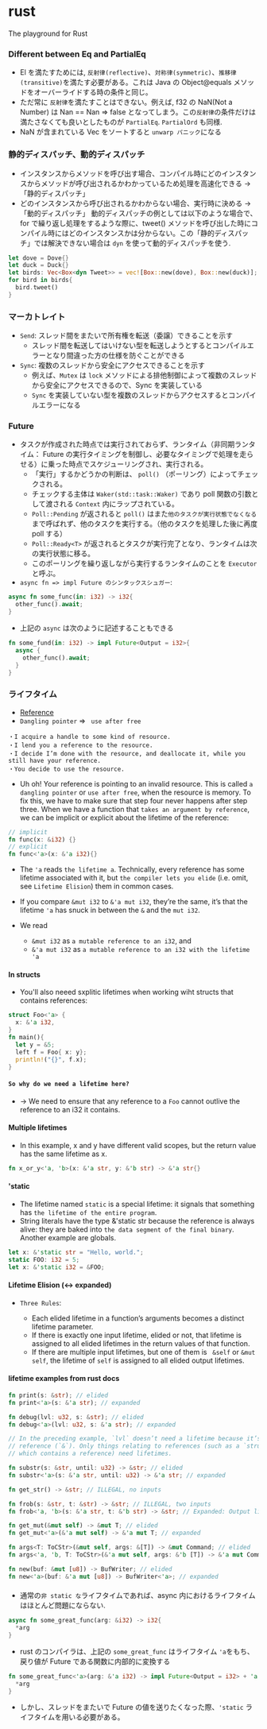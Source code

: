 # rust

The playground for Rust

### Different between Eq and PartialEq

- El を満たすためには, `反射律(reflective)`、`対称律(symmetric)`、`推移律(transitive)`を満たす必要がある。これは Java の Object@equals メソッドをオーバーライドする時の条件と同じ。
- ただ常に `反射律`を満たすことはできない。例えば, f32 の NaN(Not a Number) は Nan == Nan => false となってしまう。この`反射律`の条件だけは満たさなくても良いとしたものが `PartialEq`. `PartialOrd` も同様.
- NaN が含まれている Vec<i32> をソートすると `unwarp パニック`になる

### 静的ディスパッチ、動的ディスパッチ

- インスタンスからメソッドを呼び出す場合、コンパイル時にどのインスタンスからメソッドが呼び出されるかわかっているため処理を高速化できる → 「静的ディスパッチ」
- どのインスタンスから呼び出されるかわからない場合、実行時に決める → 「動的ディスパッチ」 動的ディスパッチの例としては以下のような場合で、for で繰り返し処理をするような際に、tweet() メソッドを呼び出した時にコンパイル時にはどのインスタンスかは分からない。この「静的ディスパッチ」では解決できない場合は `dyn` を使って動的ディスパッチを使う.

```rust
let dove = Dove{}
let duck = Duck{}
let birds: Vec<Box<dyn Tweet>> = vec![Box::new(dove), Box::new(duck)];
for bird in birds{
  bird.tweet()
}
```

### マーカトレイト

- `Send`: スレッド間をまたいで所有権を転送（委譲）できることを示す
  - スレッド間を転送してはいけない型を転送しようとするとコンパイルエラーとなり間違った方の仕様を防ぐことができる
- `Sync`: 複数のスレッドから安全にアクセスできることを示す
  - 例えば、`Mutex` は `lock` メソッドによる排他制御によって複数のスレッドから安全にアクセスできるので、Sync を実装している
  - `Sync` を実装していない型を複数のスレッドからアクセスするとコンパイルエラーになる

### Future

- タスクが作成された時点では実行されておらず、ランタイム（非同期ランタイム： Future の実行タイミングを制御し、必要なタイミングで処理を走らせる）に乗った時点でスケジューリングされ、実行される。
  - 「実行」するかどうかの判断は、 `poll()` （ポーリング）によってチェックされる。
  - チェックする主体は `Waker(std::task::Waker)` であり poll 関数の引数として渡される `Context` 内にラップされている。
  - `Poll::Pending` が返されると `poll()` はまた`他のタスクが実行状態でなくなる`まで呼ばれず、他のタスクを実行する。（他のタスクを処理した後に再度 poll する）
  - `Poll::Ready<T>` が返されるとタスクが実行完了となり、ランタイムは次の実行状態に移る。
  - このポーリングを繰り返しながら実行するランタイムのことを `Executor` と呼ぶ。
- `async fn => impl Future のシンタックスシュガー`:

```rust
async fn some_func(in: i32) -> i32{
  other_func().await;
}
```

- 上記の `async` は次のように記述することもできる

```rust
fn some_fund(in: i32) -> impl Future<Output = i32>{
  async {
    other_func().await;
  }
}
```

### ライフタイム

- [Reference](https://doc.rust-lang.org/1.9.0/book/lifetimes.html)
- `Dangling pointer` => ` use after free`

```
・I acquire a handle to some kind of resource.
・I lend you a reference to the resource.
・I decide I’m done with the resource, and deallocate it, while you still have your reference.
・You decide to use the resource.
```

- Uh oh! Your reference is pointing to an invalid resource. This is called `a dangling pointer` or `use after free`, when the resource is memory. To fix this, we have to make sure that step four never happens after step three. When we have a function that `takes an argument by reference`, we can be implicit or explicit about the lifetime of the reference:

```rust
// implicit
fn func(x: &i32) {}
// explicit
fn func<'a>(x: &'a i32){}
```

- The `'a` reads `the lifetime a`. Technically, every reference has some lifetime associated with it, but `the compiler lets you elide` (i.e. omit, see `Lifetime Elision`) them in common cases.
- If you compare `&mut i32` to `&'a mut i32`, they’re the same, it’s that the lifetime `'a` has snuck in between the `&` and the `mut i32`.
- We read

  - `&mut i32` as `a mutable reference to an i32`, and
  - `&'a mut i32` as `a mutable reference to an i32 with the lifetime 'a`

#### In structs

- You'll also neeed sxplitic lifetimes when working wiht structs that contains references:

```rust
struct Foo<'a> {
  x: &'a i32,
}
fn main(){
  let y = &5;
  left f = Foo{ x: y};
  println!("{}", f.x);
}
```

#### `So why do we need a lifetime here?`

- -> We need to ensure that any reference to a `Foo` cannot outlive the reference to an i32 it contains.

#### Multiple lifetimes

- In this example, x and y have different valid scopes, but the return value has the same lifetime as x.

```rust
fn x_or_y<'a, 'b>(x: &'a str, y: &'b str) -> &'a str{}
```

#### 'static

- The lifetime named `static` is a special lifetime: it signals that something has `the lifetime of the entire program`.
- String literals have the type &'static str because the reference is always alive: they are baked into `the data segment of the final binary`. Another example are globals.

```rust
let x: &'static str = "Hello, world.";
static FOO: i32 = 5;
let x: &'static i32 = &FOO;
```

#### Lifetime Elision (<-> expanded)

- `Three Rules`:

  - Each elided lifetime in a function’s arguments becomes a distinct lifetime parameter.
  - If there is exactly one input lifetime, elided or not, that lifetime is assigned to all elided lifetimes in the return values of that function.
  - If there are multiple input lifetimes, but one of them is ` &self` or `&mut self`, the lifetime of `self` is assigned to all elided output lifetimes.

#### lifetime examples from rust docs

```rust
fn print(s: &str); // elided
fn print<'a>(s: &'a str); // expanded

fn debug(lvl: u32, s: &str); // elided
fn debug<'a>(lvl: u32, s: &'a str); // expanded

// In the preceding example, `lvl` doesn’t need a lifetime because it’s not a
// reference (`&`). Only things relating to references (such as a `struct`
// which contains a reference) need lifetimes.

fn substr(s: &str, until: u32) -> &str; // elided
fn substr<'a>(s: &'a str, until: u32) -> &'a str; // expanded

fn get_str() -> &str; // ILLEGAL, no inputs

fn frob(s: &str, t: &str) -> &str; // ILLEGAL, two inputs
fn frob<'a, 'b>(s: &'a str, t: &'b str) -> &str; // Expanded: Output lifetime is ambiguous

fn get_mut(&mut self) -> &mut T; // elided
fn get_mut<'a>(&'a mut self) -> &'a mut T; // expanded

fn args<T: ToCStr>(&mut self, args: &[T]) -> &mut Command; // elided
fn args<'a, 'b, T: ToCStr>(&'a mut self, args: &'b [T]) -> &'a mut Command; // expanded

fn new(buf: &mut [u8]) -> BufWriter; // elided
fn new<'a>(buf: &'a mut [u8]) -> BufWriter<'a>; // expanded
```

####

- 通常の`非 static な`ライフタイムであれば、async 内におけるライフタイムはほとんど問題にならない.

```rust
async fn some_great_func(arg: &i32) -> i32{
  *arg
}
```

- rust のコンパイラは、上記の `some_great_func` はライフタイム `'a`をもち、戻り値が Future である関数に内部的に変換する

```rust
fn some_great_func<'a>(arg: &'a i32) -> impl Future<Output = i32> + 'a {
  *arg
}
```

- しかし、スレッドをまたいで Future の値を送りたくなった際、`'static` ライフタイムを用いる必要がある。
